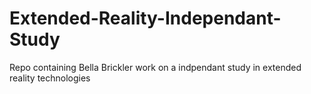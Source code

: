 # Extended-Reality-Independant-Study
Repo containing Bella Brickler work on a indpendant study in extended reality technologies
